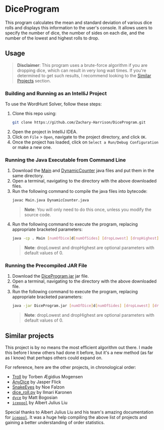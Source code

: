 # DiceProgram

This program calculates the mean and standard deviation of various dice rolls and displays this information to the user's console. It allows users to specify the number of dice, the number of sides on each die, and the number of the lowest and highest rolls to drop.

## Usage

> **Disclaimer**: This program uses a brute-force algorithm if you are dropping dice, which can result in very long wait times. If you're determined to get such results, I recommend looking to the [Similar Projects](#similar-projects) section.

### Building and Running as an IntelliJ Project

To use the WordHunt Solver, follow these steps:

1. Clone this repo using:
    ```bash
    git clone https://github.com/Zachary-Harrison/DiceProgram.git
    ```
2. Open the project in IntelliJ IDEA.
3. Click on `File` > `Open`, navigate to the project directory, and click `OK`.
4. Once the project has loaded, click on `Select a Run/Debug Configuration` or make a new one.

### Running the Java Executable from Command Line

1. Download the [Main](/src/Main.java) and [DynamicCounter](/src/DynamicCounter.java) java files and put them in the same directory.
2. Open a terminal, navigating to the directory with the above downloaded files.
3. Run the following command to compile the java files into bytecode:
    ```bash
    javac Main.java DynamicCounter.java
    ```
    > **Note**: You will only need to do this once, unless you modify the source code.
4. Run the following command to execute the program, replacing appropriate bracketed parameters:
    ```bash
    java -cp . Main [numOfDice]d[numOfSides] [dropLowest] [dropHighest]
    ```
    > **Note**: dropLowest and dropHighest are optional parameters with default values of 0.


### Running the Precompiled JAR File

1. Download the [DiceProgram.jar](/out/artifacts/DiceProgram_jar/DiceProgram.jar) jar file.
2. Open a terminal, navigating to the directory with the above downloaded file.
3. Run the following command to execute the program, replacing appropriate bracketed parameters:
    ```bash
    java -jar DiceProgram.jar [numOfDice]d[numOfSides] [dropLowest] [dropHighest]
    ```
    > **Note**: dropLowest and dropHighest are optional parameters with default values of 0.


## Similar projects

This project is by no means the most efficient algorithm out there. I made this before I knew others had done it before, but it's a new method (as far as I know) that perhaps others could expand on. 

For reference, here are the other projects, in chronological order:
- [Troll](http://hjemmesider.diku.dk/~torbenm/Troll/) by Torben Ægidius Mogensen
- [AnyDice](https://anydice.com/) by Jasper Flick
- [SnakeEyes](https://snake-eyes.io/) by Noe Falzon
- [dice_roll.py](https://gist.github.com/vyznev/8f5e62c91ce4d8ca7841974c87271e2f) by Ilmari Karonen
- [`dyce`](https://github.com/posita/dyce) by Matt Bogosian
- [`icepool`](https://github.com/HighDiceRoller/icepool) by Albert Julius Liu


Special thanks to Albert Julius Liu and his team's amazing documentation for [`icepool`](https://github.com/HighDiceRoller/icepool). It was a huge help compiling the above list of projects and gaining a better understanding of order statistics. 
